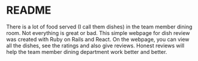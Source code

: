 # README

There is a lot of food served (I call them dishes) in the team member dining room. Not everything is great or bad. This simple webpage for dish review was created with Ruby on Rails and React. On the webpage, you can view all the dishes, see the ratings and also give reviews. Honest reviews will help the team member dining department work better and better.
